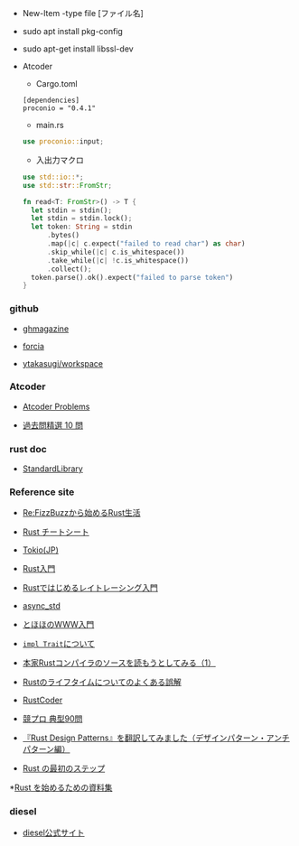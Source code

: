 * New-Item -type file [ファイル名]

* sudo apt install pkg-config

* sudo apt-get install libssl-dev

* Atcoder

  * Cargo.toml

  ```
  [dependencies]
  proconio = "0.4.1"
  ```

  * main.rs

  ```rust
  use proconio::input;
  ```

  * 入出力マクロ

  ```rust
  use std::io::*;
  use std::str::FromStr;

  fn read<T: FromStr>() -> T {
    let stdin = stdin();
    let stdin = stdin.lock();
    let token: String = stdin
        .bytes()
        .map(|c| c.expect("failed to read char") as char) 
        .skip_while(|c| c.is_whitespace())
        .take_while(|c| !c.is_whitespace())
        .collect();
    token.parse().ok().expect("failed to parse token")
  }
  ```

### github

* [ghmagazine](https://github.com/ghmagazine/rustbook)

* [forcia](https://github.com/forcia/rustbook)

* [ytakasugi/workspace](https://github.com/ytakasugi/workspace)

### Atcoder

* [Atcoder Problems](https://kenkoooo.com/atcoder/#/table/)

* [過去問精選 10 問](https://qiita.com/drken/items/fd4e5e363d0f5859067)

### rust doc
* [StandardLibrary](https://doc.rust-lang.org/stable/std/)

### Reference site

* [Re:FizzBuzzから始めるRust生活](https://qiita.com/hinastory/items/543ae9749c8bccb9afbc)

* [Rust チートシート](https://cheats.rs/)

* [Tokio(JP)](https://zenn.dev/magurotuna/books/tokio-tutorial-ja)

* [Rust入門](https://zenn.dev/mebiusbox/books/22d4c1ed9b0003/viewer/6d5875)

* [Rustではじめるレイトレーシング入門](https://github.com/mebiusbox/docs/blob/master/Rust%E3%81%A7%E3%81%AF%E3%81%98%E3%82%81%E3%82%8B%E3%83%AC%E3%82%A4%E3%83%88%E3%83%AC%E3%83%BC%E3%82%B7%E3%83%B3%E3%82%B0%E5%85%A5%E9%96%80.pdf)

* [async_std](https://docs.rs/async-std/1.9.0/async_std/)

* [とほほのWWW入門](http://www.tohoho-web.com/ex/rust.html)

* [`impl Trait`について](https://qnighy.hatenablog.com/entry/2018/01/28/220000)

* [本家Rustコンパイラのソースを読もうとしてみる（1）](https://qiita.com/0yoyoyo/items/eba97a019d0e60324263)

* [Rustのライフタイムについてのよくある誤解](https://github.com/pretzelhammer/rust-blog/blob/master/posts/translations/jp/common-rust-lifetime-misconceptions.md)

* [RustCoder](https://zenn.dev/toga/books/rust-atcoder)

* [競プロ 典型90問](https://github.com/E869120/kyopro_educational_90)

* [『Rust Design Patterns』を翻訳してみました（デザインパターン・アンチパターン編）](https://qiita.com/Yappii_111/items/654717e6a6a980722189)

* [Rust の最初のステップ](https://docs.microsoft.com/ja-jp/learn/paths/rust-first-steps/)

*[Rust を始めるための資料集](https://blog-dry.com/entry/2021/01/23/141936)

### diesel

* [diesel公式サイト](https://diesel.rs/guides/getting-started/)
